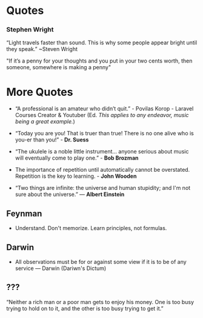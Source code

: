 # Quotes

### Stephen Wright
“Light travels faster than sound. This is why some people appear bright until they speak.” ~Steven Wright

"If it’s a penny for your thoughts and you put in your two cents worth, then someone, somewhere is making a penny"


# More Quotes

- “A professional is an amateur who didn’t quit.” - Povilas Korop - Laravel Courses Creator &amp; Youtuber (Ed. <em>This applies to any endeavor, music being a great example.</em>)


- “Today you are you! That is truer than true! There is no one alive who is you-er than you!” - **Dr. Suess**

- “The ukulele is a noble little instrument... anyone serious about music will eventually come to play one.” - **Bob Brozman**

- The importance of repetition until automatically cannot be overstated. Repetition is the key to learning. - **John Wooden**

- “Two things are infinite: the universe and human stupidity; and I'm not sure about the universe.”
― **Albert Einstein**

## Feynman
- Understand. Don't memorize. Learn principles, not formulas.

## Darwin
- All observations must be for or against some view if it is to be of any service &mdash; Darwin (Dariwn's Dictum)


## ???
“Neither a rich man or a poor man gets to enjoy his money. One is too busy trying to hold on to it, and the other is too busy trying to get it.”
